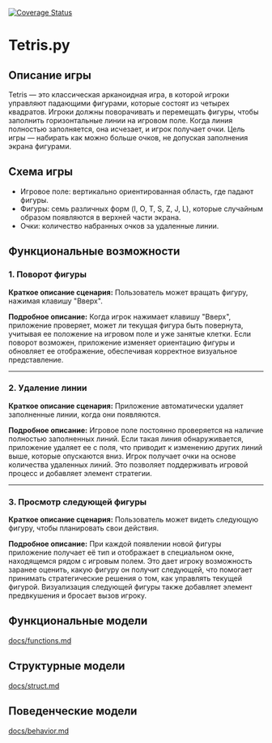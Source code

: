 [![Coverage Status](https://coveralls.io/repos/github/antonsemykin/-rep/badge.png?branch=main)](https://coveralls.io/github/antonsemykin/-rep?branch=main)
# Tetris.py

## Описание игры

Tetris — это классическая арканоидная игра, в которой игроки управляют падающими фигурами, которые состоят из четырех квадратов. Игроки должны поворачивать и перемещать фигуры, чтобы заполнить горизонтальные линии на игровом поле. Когда линия полностью заполняется, она исчезает, и игрок получает очки. Цель игры — набирать как можно больше очков, не допуская заполнения экрана фигурами.

## Схема игры

- Игровое поле: вертикально ориентированная область, где падают фигуры.
- Фигуры: семь различных форм (I, O, T, S, Z, J, L), которые случайным образом появляются в верхней части экрана.
- Очки: количество набранных очков за удаленные линии.

## Функциональные возможности

### 1. Поворот фигуры

**Краткое описание сценария:**
Пользователь может вращать фигуру, нажимая клавишу "Вверх".

**Подробное описание:**
Когда игрок нажимает клавишу "Вверх", приложение проверяет, может ли текущая фигура быть повернута, учитывая ее положение на игровом поле и уже занятые клетки. Если поворот возможен, приложение изменяет ориентацию фигуры и обновляет ее отображение, обеспечивая корректное визуальное представление.

---

### 2. Удаление линии

**Краткое описание сценария:**
Приложение автоматически удаляет заполненные линии, когда они появляются.

**Подробное описание:**
Игровое поле постоянно проверяется на наличие полностью заполненных линий. Если такая линия обнаруживается, приложение удаляет ее с поля, что приводит к изменению других линий выше, которые опускаются вниз. Игрок получает очки на основе количества удаленных линий. Это позволяет поддерживать игровой процесс и добавляет элемент стратегии.

---

### 3. Просмотр следующей фигуры

**Краткое описание сценария:**
Пользователь может видеть следующую фигуру, чтобы планировать свои действия.

**Подробное описание:**
При каждой появлении новой фигуры приложение получает её тип и отображает в специальном окне, находящемся рядом с игровым полем. Это дает игроку возможность заранее оценить, какую фигуру он получит следующей, что помогает принимать стратегические решения о том, как управлять текущей фигурой. Визуализация следующей фигуры также добавляет элемент предвкушения и бросает вызов игроку.


## Функциональные модели

[docs/functions.md](docs/functions.md)

## Структурные модели

[docs/struct.md](docs/struct.md)

## Поведенческие модели

[docs/behavior.md](docs/behavior.md)
